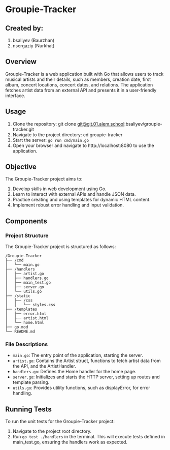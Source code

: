 # Groupie-Tracker

## Created by:
1. bsaliyev (Baurzhan)
2. nsergaziy (Nurkhat)

## Overview
Groupie-Tracker is a web application built with Go that allows users to track musical artists and their details, such as members, creation date, first album, concert locations, concert dates, and relations. The application fetches artist data from an external API and presents it in a user-friendly interface.

## Usage

1. Clone the repository: git clone git@git.01.alem.school:bsaliyev/groupie-tracker.git
2. Navigate to the project directory: cd groupie-tracker
3. Start the server: `go run cmd/main.go`
4. Open your browser and navigate to http://localhost:8080 to use the application.

## Objective

The Groupie-Tracker project aims to:
1. Develop skills in web development using Go.
2. Learn to interact with external APIs and handle JSON data.
3. Practice creating and using templates for dynamic HTML content.
4. Implement robust error handling and input validation.

## Components

### Project Structure

The Groupie-Tracker project is structured as follows:

```
/Groupie-Tracker
├── /cmd
│   └── main.go
├── /handlers
│   ├── artist.go
│   ├── handlers.go
│   ├── main_test.go
│   ├── server.go
│   └── utils.go
├── /static
│   ├── /css
│   │   └── styles.css
├── /templates
│   ├── error.html
│   ├── artist.html
│   └── home.html
├── go.mod
└── README.md

```

### File Descriptions

- `main.go`: The entry point of the application, starting the server.
- `artist.go`: Contains the Artist struct, functions to fetch artist data from the API, and the ArtistHandler.
- `handlers.go`: Defines the Home handler for the home page.
- `server.go`: Initializes and starts the HTTP server, setting up routes and template parsing.
- `utils.go`: Provides utility functions, such as displayError, for error handling.


## Running Tests

To run the unit tests for the Groupie-Tracker project:

1. Navigate to the project root directory.
2. Run `go test ./handlers` in the terminal. This will execute tests defined in main_test.go, ensuring the handlers work as expected.